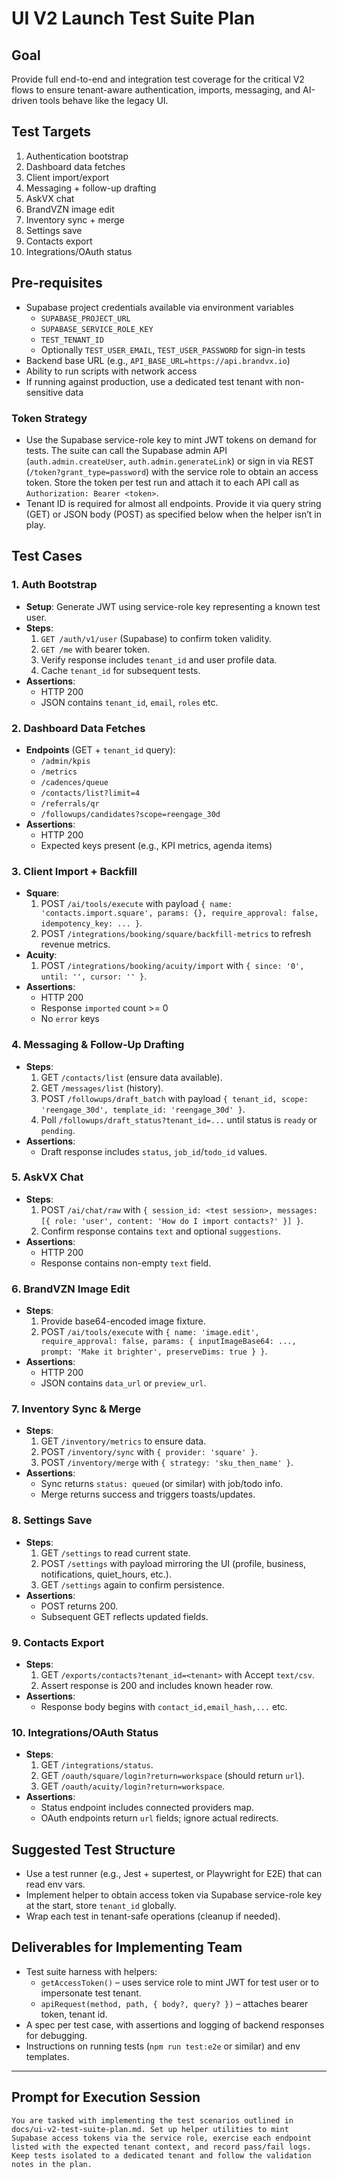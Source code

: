 # UI V2 Launch Test Suite Plan

## Goal
Provide full end-to-end and integration test coverage for the critical V2 flows to ensure tenant-aware authentication, imports, messaging, and AI-driven tools behave like the legacy UI.

## Test Targets
1. Authentication bootstrap
2. Dashboard data fetches
3. Client import/export
4. Messaging + follow-up drafting
5. AskVX chat
6. BrandVZN image edit
7. Inventory sync + merge
8. Settings save
9. Contacts export
10. Integrations/OAuth status

## Pre-requisites
- Supabase project credentials available via environment variables
  - `SUPABASE_PROJECT_URL`
  - `SUPABASE_SERVICE_ROLE_KEY`
  - `TEST_TENANT_ID`
  - Optionally `TEST_USER_EMAIL`, `TEST_USER_PASSWORD` for sign-in tests
- Backend base URL (e.g., `API_BASE_URL=https://api.brandvx.io`)
- Ability to run scripts with network access
- If running against production, use a dedicated test tenant with non-sensitive data

### Token Strategy
- Use the Supabase service-role key to mint JWT tokens on demand for tests. The suite can call the Supabase admin API (`auth.admin.createUser`, `auth.admin.generateLink`) or sign in via REST (`/token?grant_type=password`) with the service role to obtain an access token. Store the token per test run and attach it to each API call as `Authorization: Bearer <token>`.
- Tenant ID is required for almost all endpoints. Provide it via query string (GET) or JSON body (POST) as specified below when the helper isn’t in play.

## Test Cases

### 1. Auth Bootstrap
- **Setup**: Generate JWT using service-role key representing a known test user.
- **Steps**:
  1. `GET /auth/v1/user` (Supabase) to confirm token validity.
  2. `GET /me` with bearer token.
  3. Verify response includes `tenant_id` and user profile data.
  4. Cache `tenant_id` for subsequent tests.
- **Assertions**:
  - HTTP 200
  - JSON contains `tenant_id`, `email`, `roles` etc.

### 2. Dashboard Data Fetches
- **Endpoints** (GET + `tenant_id` query):
  - `/admin/kpis`
  - `/metrics`
  - `/cadences/queue`
  - `/contacts/list?limit=4`
  - `/referrals/qr`
  - `/followups/candidates?scope=reengage_30d`
- **Assertions**:
  - HTTP 200
  - Expected keys present (e.g., KPI metrics, agenda items)

### 3. Client Import + Backfill
- **Square**:
  1. POST `/ai/tools/execute` with payload `{ name: 'contacts.import.square', params: {}, require_approval: false, idempotency_key: ... }`.
  2. POST `/integrations/booking/square/backfill-metrics` to refresh revenue metrics.
- **Acuity**:
  1. POST `/integrations/booking/acuity/import` with `{ since: '0', until: '', cursor: '' }`.
- **Assertions**:
  - HTTP 200
  - Response `imported` count >= 0
  - No `error` keys

### 4. Messaging & Follow-Up Drafting
- **Steps**:
  1. GET `/contacts/list` (ensure data available).
  2. GET `/messages/list` (history).
  3. POST `/followups/draft_batch` with payload `{ tenant_id, scope: 'reengage_30d', template_id: 'reengage_30d' }`.
  4. Poll `/followups/draft_status?tenant_id=...` until status is `ready` or `pending`.
- **Assertions**:
  - Draft response includes `status`, `job_id`/`todo_id` values.

### 5. AskVX Chat
- **Steps**:
  1. POST `/ai/chat/raw` with `{ session_id: <test session>, messages: [{ role: 'user', content: 'How do I import contacts?' }] }`.
  2. Confirm response contains `text` and optional `suggestions`.
- **Assertions**:
  - HTTP 200
  - Response contains non-empty `text` field.

### 6. BrandVZN Image Edit
- **Steps**:
  1. Provide base64-encoded image fixture.
  2. POST `/ai/tools/execute` with `{ name: 'image.edit', require_approval: false, params: { inputImageBase64: ..., prompt: 'Make it brighter', preserveDims: true } }`.
- **Assertions**:
  - HTTP 200
  - JSON contains `data_url` or `preview_url`.

### 7. Inventory Sync & Merge
- **Steps**:
  1. GET `/inventory/metrics` to ensure data.
  2. POST `/inventory/sync` with `{ provider: 'square' }`.
  3. POST `/inventory/merge` with `{ strategy: 'sku_then_name' }`.
- **Assertions**:
  - Sync returns `status: queued` (or similar) with job/todo info.
  - Merge returns success and triggers toasts/updates.

### 8. Settings Save
- **Steps**:
  1. GET `/settings` to read current state.
  2. POST `/settings` with payload mirroring the UI (profile, business, notifications, quiet_hours, etc.).
  3. GET `/settings` again to confirm persistence.
- **Assertions**:
  - POST returns 200.
  - Subsequent GET reflects updated fields.

### 9. Contacts Export
- **Steps**:
  1. GET `/exports/contacts?tenant_id=<tenant>` with Accept `text/csv`.
  2. Assert response is 200 and includes known header row.
- **Assertions**:
  - Response body begins with `contact_id,email_hash,...` etc.

### 10. Integrations/OAuth Status
- **Steps**:
  1. GET `/integrations/status`.
  2. GET `/oauth/square/login?return=workspace` (should return `url`).
  3. GET `/oauth/acuity/login?return=workspace`.
- **Assertions**:
  - Status endpoint includes connected providers map.
  - OAuth endpoints return `url` fields; ignore actual redirects.

## Suggested Test Structure
- Use a test runner (e.g., Jest + supertest, or Playwright for E2E) that can read env vars.
- Implement helper to obtain access token via Supabase service-role key at the start, store `tenant_id` globally.
- Wrap each test in tenant-safe operations (cleanup if needed).

## Deliverables for Implementing Team
- Test suite harness with helpers:
  - `getAccessToken()` – uses service role to mint JWT for test user or to impersonate test tenant.
  - `apiRequest(method, path, { body?, query? })` – attaches bearer token, tenant id.
- A spec per test case, with assertions and logging of backend responses for debugging.
- Instructions on running tests (`npm run test:e2e` or similar) and env templates.

---

## Prompt for Execution Session
```
You are tasked with implementing the test scenarios outlined in docs/ui-v2-test-suite-plan.md. Set up helper utilities to mint Supabase access tokens via the service role, exercise each endpoint listed with the expected tenant context, and record pass/fail logs. Keep tests isolated to a dedicated tenant and follow the validation notes in the plan.
```
